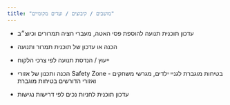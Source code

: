 ```yaml
---
title: "מושבים / קיבוצים / ועדים מקומיים"
---
```


- עדכון תוכנית תנועה להוספת פסי האטה, מעברי חציה תמרורים וכיוצ״ב

- הכנה או עדכון של תוכנית תמרור ותנועה

- ייעוץ / הנדסת תנועה לפי צרכי הלקוח

- הכנה ותכנון של אזורי Safety Zone - בטיחות מוגברת לגניי ילדים, מגרשי משחקים ואזורי הדורשים בטיחות מוגברת

- עדכון תוכנית לחניות נכים לפי דרישות נגישות
